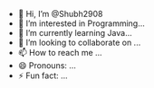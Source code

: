 - 👋 Hi, I’m @Shubh2908
- 👀 I’m interested in Programming...
- 🌱 I’m currently learning Java...
- 💞️ I’m looking to collaborate on ...
- 📫 How to reach me ...
- 😄 Pronouns: ...
- ⚡ Fun fact: ...

<!---
Shubh2908/Shubh2908 is a ✨ special ✨ repository because its `README.md` (this file) appears on your GitHub profile.
You can click the Preview link to take a look at your changes.
--->
